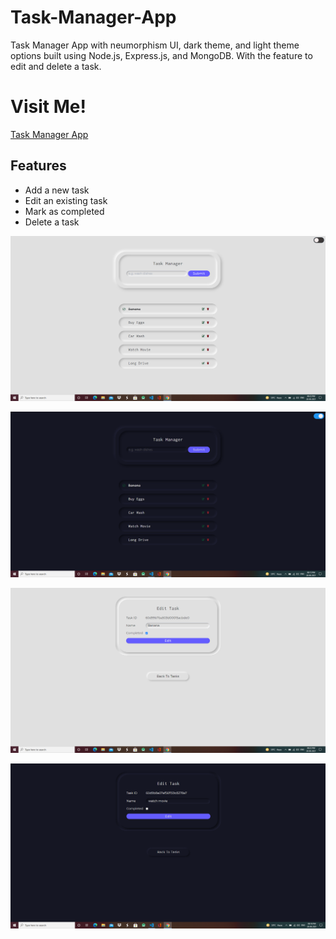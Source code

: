 # Task-Manager-App

Task Manager App with neumorphism UI, dark theme, and light theme options built using Node.js, Express.js, and MongoDB. With the feature to edit and delete a task.

# Visit Me!

[Task Manager App](https://taskmanager-api-v1.herokuapp.com/)

## Features

- Add a new task
- Edit an existing task
- Mark as completed
- Delete a task

![screenshot](./assets/screenshot1.png)

![screenshot2](./assets/dark2.png)

![screenshot3](./assets/screenshot2.png)

![screenshot4](./assets/dark1.png)
